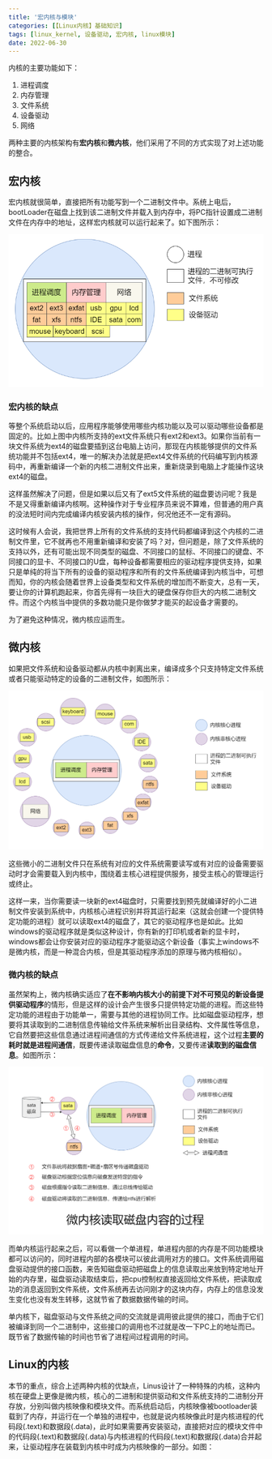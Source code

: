 ```yaml
---
title: '宏内核与模块'
categories: [【Linux内核】基础知识]
tags: [linux_kernel, 设备驱动, 宏内核, linux模块]
date: 2022-06-30
---
```


内核的主要功能如下：
1. 进程调度
2. 内存管理
3. 文件系统
4. 设备驱动
5. 网络

两种主要的内核架构有**宏内核**和**微内核**，他们采用了不同的方式实现了对上述功能的整合。

## 宏内核
宏内核就很简单，直接把所有功能写到一个二进制文件中。系统上电后，bootLoader在磁盘上找到该二进制文件并载入到内存中，将PC指针设置成二进制文件在内存中的地址，这样宏内核就可以运行起来了。如下图所示：

![宏内核运行后的情景](./pic/1/1.monolithic_kernel_exec.png)

### 宏内核的缺点
等整个系统启动以后，应用程序能够使用哪些内核功能以及可以驱动哪些设备都是固定的。比如上图中内核所支持的ext文件系统只有ext2和ext3。如果你当前有一块文件系统为ext4的磁盘要插到这台电脑上访问，那现在内核能够提供的文件系统功能并不包括ext4，唯一的解决办法就是把ext4文件系统的代码编写到内核源码中，再重新编译一个新的内核二进制文件出来，重新烧录到电脑上才能操作这块ext4的磁盘。

这样虽然解决了问题，但是如果以后又有了ext5文件系统的磁盘要访问呢？我是不是又得重新编译内核啊。这种操作对于专业程序员来说不算难，但普通的用户真的没法短时间内完成编译内核安装内核的操作，何况他还不一定有源码。

这时候有人会说，我把世界上所有的文件系统的支持代码都编译到这个内核的二进制文件里，它不就再也不用重新编译和安装了吗？对，但问题是，除了文件系统的支持以外，还有可能出现不同类型的磁盘、不同接口的鼠标、不同接口的键盘、不同接口的显卡、不同接口的U盘，每种设备都需要相应的驱动程序提供支持，如果只是单纯的将当下所有的设备的驱动程序和所有的文件系统编译到内核当中，可想而知，你的内核会随着世界上设备类型和文件系统的增加而不断变大，总有一天，要让你的计算机跑起来，你首先得有一块巨大的硬盘保存你巨大的内核二进制文件。而这个内核当中提供的多数功能只是你做梦才能买的起设备才需要的。

为了避免这种情况，微内核应运而生。

## 微内核

如果把文件系统和设备驱动都从内核中剥离出来，编译成多个只支持特定文件系统或者只能驱动特定的设备的二进制文件，如图所示：

![微内核运行后的情景](./pic/1/2.micro_kernel_exec.png)

这些微小的二进制文件只在系统有对应的文件系统需要读写或有对应的设备需要驱动时才会需要载入到内核中，围绕着主核心进程提供服务，接受主核心的管理运行或终止。

这样一来，当你需要读一块新的ext4磁盘时，只需要找到预先就编译好的小二进制文件安装到系统中，内核核心进程识别并将其运行起来（这就会创建一个提供特定功能的进程）就可以读取ext4的磁盘了，其它的驱动程序也是如此。比如windows的驱动程序就是类似这种设计，你有新的打印机或者新的显卡时，windows都会让你安装对应的驱动程序才能驱动这个新设备（事实上windows不是微内核，而是一种混合内核，但是其驱动程序添加的原理与微内核相似）。

### 微内核的缺点

虽然架构上，微内核确实适应了**在不影响内核大小的前提下对不可预见的新设备提供驱动程序**的情形，但是这样的设计会产生很多只提供特定功能的进程。而这些特定功能的进程由于功能单一，需要与其他的进程协同工作。比如磁盘驱动程序，想要将其读取到的二进制信息传输给文件系统来解析出目录结构、文件属性等信息，它自然要把这些信息通过进程间通信的方式传递给文件系统进程，这个过程**主要的耗时就是进程间通信**，既要传递读取磁盘信息的**命令**，又要传递**读取到的磁盘信息**。如图所示：

![微内核读取磁盘内容的过程](./pic/1/3.progress_micro_kernel_access_disk.png)

而单内核运行起来之后，可以看做一个单进程，单进程内部的内存是不同功能模块都可以访问的，同时进程内部的各模块可以彼此调用对方的接口。文件系统调用磁盘驱动提供的接口函数，来告知磁盘驱动把磁盘上的信息读取出来放到特定地址开始的内存里，磁盘驱动读取结束后，把cpu控制权直接返回给文件系统，把读取成功的消息返回到文件系统，文件系统再去访问刚才的这块内存，内存上的信息没发生变化也没有发生转移，这就节省了数据数据传输的时间。

单内核下，磁盘驱动与文件系统之间的交流就是调用彼此提供的接口，而由于它们被编译到同一个二进制中，这些接口的调用也不过就是改一下PC上的地址而已。既节省了数据传输的时间也节省了进程间过程调用的时间。

## Linux的内核

本节的重点，综合上述两种内核的优缺点，Linus设计了一种特殊的内核，这种内核在硬盘上更像是微内核，核心的二进制和提供驱动和文件系统支持的二进制分开存放，分别叫做内核映像和模块文件。而系统启动后，内核映像被bootloader装载到了内存，并运行在一个单独的进程中，也就是说内核映像此时是内核进程的代码段(.text)和数据段(.data)，此时如果需要再安装驱动，直接把对应的模块文件中的代码段(.text)和数据段(.data)与内核进程的代码段(.text)和数据段(.data)合并起来，让驱动程序在装载到内核中时成为内核映像的一部分。如图：

